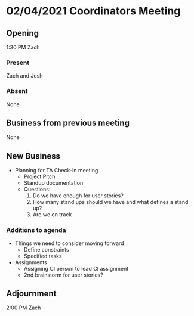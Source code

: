 # 02/04/2021 Coordinators Meeting

## Opening
1:30 PM Zach

### Present
Zach and Josh

### Absent
None

## Business from previous meeting
None

## New Business
* Planning for TA Check-In meeting
    * Project Pitch
    * Standup documentation
    * Questions:
        1. Do we have enough for user stories?
        2. How many stand ups should we have and what defines a stand up?
        3. Are we on track

### Additions to agenda
* Things we need to consider moving forward
    * Define constraints
    * Specified tasks
* Assignments
    * Assigning CI person to lead CI assignment
    * 2nd brainstorm for user stories?

## Adjournment
2:00 PM Zach
